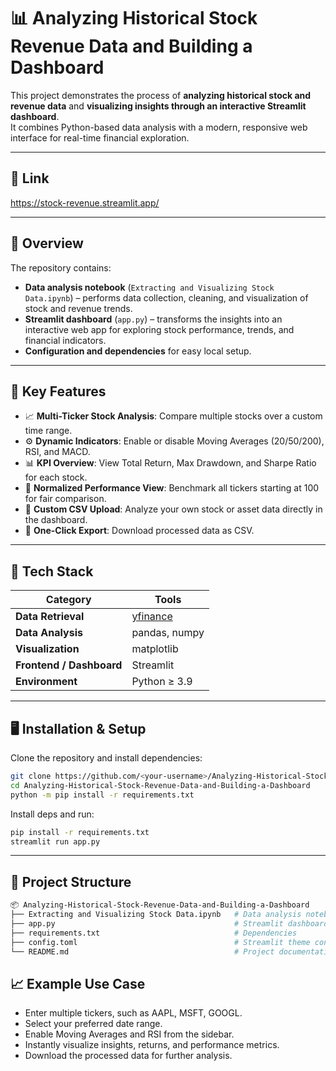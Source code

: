 # 📊 Analyzing Historical Stock Revenue Data and Building a Dashboard

This project demonstrates the process of **analyzing historical stock and revenue data** and **visualizing insights through an interactive Streamlit dashboard**.  
It combines Python-based data analysis with a modern, responsive web interface for real-time financial exploration.

---

## 🔗 Link
https://stock-revenue.streamlit.app/

---

## 🚀 Overview

The repository contains:
- **Data analysis notebook** (`Extracting and Visualizing Stock Data.ipynb`) – performs data collection, cleaning, and visualization of stock and revenue trends.
- **Streamlit dashboard** (`app.py`) – transforms the insights into an interactive web app for exploring stock performance, trends, and financial indicators.
- **Configuration and dependencies** for easy local setup.

---

## 🧠 Key Features

- 📈 **Multi-Ticker Stock Analysis**: Compare multiple stocks over a custom time range.  
- ⚙️ **Dynamic Indicators**: Enable or disable Moving Averages (20/50/200), RSI, and MACD.  
- 📊 **KPI Overview**: View Total Return, Max Drawdown, and Sharpe Ratio for each stock.  
- 🧮 **Normalized Performance View**: Benchmark all tickers starting at 100 for fair comparison.  
- 📂 **Custom CSV Upload**: Analyze your own stock or asset data directly in the dashboard.  
- 💾 **One-Click Export**: Download processed data as CSV.  

---

## 🧰 Tech Stack

| Category | Tools |
|-----------|-------|
| **Data Retrieval** | [yfinance](https://pypi.org/project/yfinance/) |
| **Data Analysis** | pandas, numpy |
| **Visualization** | matplotlib |
| **Frontend / Dashboard** | Streamlit |
| **Environment** | Python ≥ 3.9 |


---

## 🖥️ Installation & Setup

Clone the repository and install dependencies:

```bash
git clone https://github.com/<your-username>/Analyzing-Historical-Stock-Revenue-Data-and-Building-a-Dashboard.git
cd Analyzing-Historical-Stock-Revenue-Data-and-Building-a-Dashboard
python -m pip install -r requirements.txt
```

Install deps and run:

```bash
pip install -r requirements.txt
streamlit run app.py
```

---
## 📁 Project Structure
```bash
📦 Analyzing-Historical-Stock-Revenue-Data-and-Building-a-Dashboard
├── Extracting and Visualizing Stock Data.ipynb   # Data analysis notebook
├── app.py                                        # Streamlit dashboard
├── requirements.txt                              # Dependencies
├── config.toml                                   # Streamlit theme configuration
└── README.md                                     # Project documentation

```

## 📈 Example Use Case

- Enter multiple tickers, such as AAPL, MSFT, GOOGL.
- Select your preferred date range.
- Enable Moving Averages and RSI from the sidebar.
- Instantly visualize insights, returns, and performance metrics.
- Download the processed data for further analysis.
